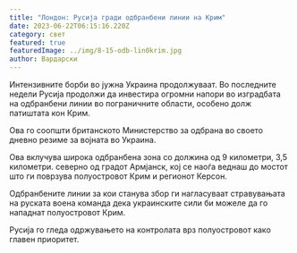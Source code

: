 ```yaml
---
title: "Лондон: Русија гради одбранбени линии на Крим"
date: 2023-06-22T06:15:16.220Z
category: свет
featured: true
featuredImage: ../img/8-15-odb-lin0krim.jpg
author: Вардарски
---
```

Интензивните борби во јужна Украина продолжуваат. Во последните недели Русија продолжи да инвестира огромни напори во изградбата на одбранбени линии во пограничните области, особено долж патиштата кон Крим.

Ова го соопшти британското Министерство за одбрана во своето дневно резиме за војната во Украина.

Ова вклучува широка одбранбена зона со должина од 9 километри, 3,5 километри. северно од градот Армјанск, кој се наоѓа веднаш до мостот што ги поврзува полуостровот Крим и регионот Керсон.

Одбранбените линии за кои станува збор ги нагласуваат стравувањата на руската воена команда дека украинските сили би можеле да го нападнат полуостровот Крим.

Русија го гледа одржувањето на контролата врз полуостровот како главен приоритет.